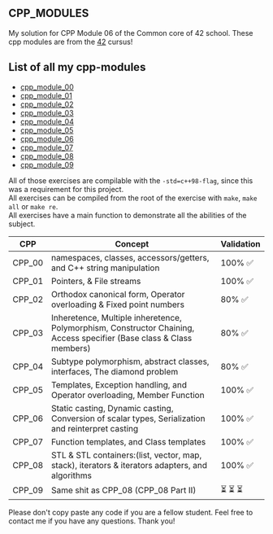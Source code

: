## CPP_MODULES

My solution for CPP Module 06 of the Common core of 42 school.
These cpp modules are from the [42](https://42.fr) cursus!

## List of all my cpp-modules

- [cpp_module_00](https://github.com/toowan0x1/cpp_module_00)
- [cpp_module_01](https://github.com/toowan0x1/cpp_module_01)
- [cpp_module_02](https://github.com/toowan0x1/cpp_module_02)
- [cpp_module_03](https://github.com/toowan0x1/cpp_module_03)
- [cpp_module_04](https://github.com/toowan0x1/cpp_module_04)
- [cpp_module_05](https://github.com/toowan0x1/cpp_module_05)
- [cpp_module_06](https://github.com/toowan0x1/cpp_module_06)
- [cpp_module_07](https://github.com/toowan0x1/cpp_module_07)
- [cpp_module_08](https://github.com/toowan0x1/cpp_module_08)
- [cpp_module_09](https://github.com/toowan0x1/cpp_module_09)

All of those exercises are compilable with the `-std=c++98-flag`, since this was a requirement for this project.<br>
All exercises can be compiled from the root of the exercise with `make`, `make all` or `make re`.<br>
All exercises have a main function to demonstrate all the abilities of the subject.<br>

| CPP | Concept | Validation |
| ------ | ------ | ------ |
| CPP_00 | namespaces, classes, accessors/getters, and C++ string manipulation | 100% ✅ |
| CPP_01 | Pointers, & File streams | 100% ✅ |
| CPP_02 | Orthodox canonical form, Operator overloading & Fixed point numbers | 80%  ✅ |
| CPP_03 | Inheretence, Multiple inheretence, Polymorphism, Constructor Chaining, Access specifier (Base class & Class members) | 80%  ✅  |
| CPP_04 | Subtype polymorphism, abstract classes, interfaces, The diamond problem | 80%  ✅ |
| CPP_05 | Templates, Exception handling, and Operator overloading, Member Function | 100% ✅ |
| CPP_06 | Static casting, Dynamic casting, Conversion of scalar types, Serialization and reinterpret casting | 100% ✅ |
| CPP_07 | Function templates, and Class templates | 100% ✅ |
| CPP_08 | STL & STL containers:(list, vector, map, stack), iterators & iterators adapters, and algorithms  | 100% ✅ |
| CPP_09 | Same shit as CPP_08 (CPP_08 Part II) | ⏳ ⏳ ⏳ |

Please don't copy paste any code if you are a fellow student.
Feel free to contact me if you have any questions. Thank you!

